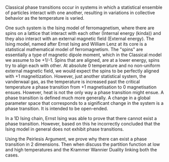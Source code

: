 Classical phase transitions occur in systems in which a statistical ensemble of particles interact with one another, resulting in variations in collective behavior as the temperature is varied.

One such system is the Ising model of ferromagnetism, where there are spins on a lattice that interact with each other (Internal energy (kinda)) and they also interact with an external magnetic field (External energy). The Ising model, named after Ernst Ising and William Lenz at its core is a statistical mathematical model of ferromagnetism. The "spins" are essentially a type of magnetic dipole moment, which in the Classical model we assume to be +1/-1. Spins that are aligned, are at a lower energy, spins try to align each with other. At absolute 0 temperature and no non-uniform external magnetic field, we would expect the spins to be perfectly aligned with +1 magneitization. However, just another statistical system, the vanderwaal gas, as the temperature is increased past the critical temperature a phase transition from +1 magnetisation to 0 magnetisation ensues. However, heat is not the only way a phase transition might ensue. A phase transition is defined much more generally. A change in a global parameter space that corresponds to a significant change in the system is a phase transition. It is intended to be open-ended.


In a 1D Ising chain, Ernst Ising was able to prove that there cannot exist a phase transition. However, based on this he incorrectly concluded that the Ising model in general does not exhibit phase transitions.


Using the Peirlesis Argument, we prove why there can exist a phase transition in 2 dimensions. Then when discuss the partition function at low and high temperatures and the Krammer Wannier Duality linking both the cases. 


